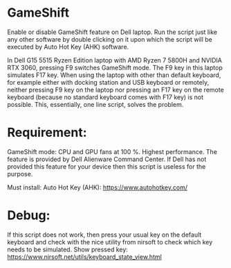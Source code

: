 # GameShift
Enable or disable GameShift feature on Dell laptop. Run the script just like any other software by double clicking on it upon which the script will be executed by Auto Hot Key (AHK) software.

In Dell G15 5515 Ryzen Edition laptop with AMD Ryzen 7 5800H and NVIDIA RTX 3060, pressing F9 switches GameShift mode. The F9 key in this laptop simulates F17 key. When using the laptop with other than default keyboard, for example either with docking station and USB keyboard or remotely, neither pressing F9 key on the laptop nor pressing an F17 key on the remote keyboard (because no standard keyboard comes with F17 key) is not possible. This, essentially, one line script, solves the problem.


# Requirement:

GameShift mode: CPU and GPU fans at 100 %. Highest performance.
The feature is provided by Dell Alienware Command Center. If Dell has not provided this feature for your device then this script is useless for the purpose.

Must install: Auto Hot Key (AHK): https://www.autohotkey.com/


# Debug:

If this script does not work, then press your usual key on the default keyboard and check with the nice utility from nirsoft to check which key needs to be simulated.
Show pressed key: https://www.nirsoft.net/utils/keyboard_state_view.html
